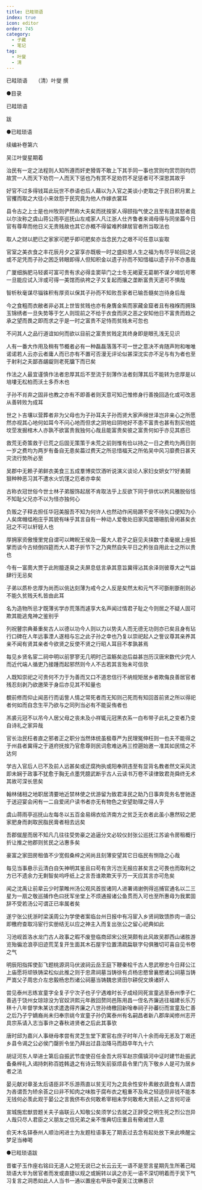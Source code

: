 ```yaml
---
title: 已畦琐语
index: true
icon: editor
order: 745
category:
  - 子藏
  - 笔记
tag:
  - 叶燮
  - 清
---
```


已畦琐语　　（清）叶燮 撰  

●目录  

已畦琐语  

跋  

●已畦琐语  

续编补卷第六  

吴江叶燮星期着  

治民有一定之法程则人知所遵而奸吏猾胥不敢上下其手同一事也赏则均赏罚则均罚故赏一人而天下劝罚一人而天下惩也乃有赏不足劝罚不足惩者可不深思其故乎  

好官不过多得钱耳此玩世不恭语也后人藉以为入官之美谈小吏取之于民日积月累上官攫而取之大往小来敛怨于民究竟为他人作嫁衣裳耳  

县令古之上士是也州牧则俨然称大夫矣而抚按家人得颐指气使之且至有逢其怒者竟以尔汝称之虞山蒋公雨亭巡抚山左戒家人凡江浙人仕齐鲁者来谒母得与同坐葢今日官有尊卑而他日义无贵贱故也其它亦概不得留难矜肆居官者所当取法也  

取人之财以肥已之家家可肥乎即可肥矣亦当念民力之艰不可任意以妄取  

官室之美衣食之丰花辰月夕之宴享亦既极一时之盛抑思人生之福为有尽乎轮回之说或不足凭而子孙之困乏转眼即得人但知积金以遗子孙而不知惜福以遗子孙不亦愚哉  

广厦细旃肥马轻裘可富可贵有求必得圭窦荜门之士冬无褐夏无葛朝不谋夕啼饥号寒一旦能应试入泮或可得一美馆而纨袴之子又复起而攘之垄断富贵天道可不惧哉  

智析秋毫谋尽锱铢积有厚资以保其子孙而不知败吾家者已输吾髓矣岂待身后哉  

今之食粗而衣敝者非必其上世皆贫贱也亦有身膺金紫而家藏金窟者且有襁褓而拥珠玉锦绣者一旦失势等于乞人则现前之不给于衣食而厌之恶之安知他日不富贵而趋之承之望而畏之即而求之乎是一时之富贵不足恃而贫贱未可忽也  

不问其人之品行道谊如何而欲以目前之富贵贫贱定其终身即是眼孔浅无见识  

人有一番大作用及稍有节概者必有一种磊磊落落不可一世之意决不肯随声附和唯唯诺诺若人云亦云者庸人而已亦有不置可否漫无评论似甚深沈实亦不足与有为者也至于射利之夫鄙吝龌龊则老死牖下而已矣  

作法之人最宜谨慎作法者忠厚其后不至流于刻薄作法者刻薄其后不能转为忠厚是以培塿无松柏而沃土多乔木也  

子孙不肖弃之固非也教之亦有不即善者则天意可知己惟修身行善挽回造化或可改恶从善转败为成耳  

世之卜吉壤以营葬者非为父母也为子孙耳夫子孙而贤大家声绵世泽岂非亲心之所愿然亦视其心地何如耳今不问心地而但求之阴地曰阴地好不患不富贵也甚有割买他姓坟茔发掘棺木人亦孰不欲富贵我独何心哉且能富贵矣彼之富贵何如乎亦见其惑已  

救荒无奇策救于已荒之后固无策策于未荒之前则惟有俭以持之一日之费均为两日则一岁之费均为两岁有备自无患矣葢过费天之所忌惜福天之所佑吴中风习靡费日甚天灾流行势所必至  

吴郡中无赖子弟鲜衣美食三五成羣博奕饮酒听说演义谈论人家妇女妍女??好勇鬬狠种种恶习其不遭水火饥馑之厄者亦幸矣  

古称衣冠世俗今世士林子弟服饰起居不肯取法乎上反欲下同于俳优以矜风雅脱俗恬不知耻父兄亦不以为怪亦独何心  

负贩之子释去担任华冠美服吾不知为何许人也然动作闲局蹐不安不待矢口便知为小人矣席帽缊袍庄乎其貌有味乎其言自有一种动人爱敬处旧家风度珊珊肌骨闲甚矣衣冠之不可以轩轾人也  

厚拥家资傲慢里党自谓可以睥睨王侯及一履大人君子之庭见夫挟数寸柔毫据上座抵掌而谈今古倾倒四筵而大人君子折节下之乃爽然自失平日之矜张自用此士之所以贵也  

今有一富啇大贾于此附膻逐臭之夫屏息低言承其意旨冀得沾其余泽则彼尊大之气益肆行无忌矣  

子弟以质朴忠厚为尚而以佻达刻薄为戒今之人反是矣然太和元气不可斵削斵削则必不能久贫贱夭札皆由此耳  

名为造物所忌才既薄劣学亦荒落而遽享大名声闻过情君子耻之今则居之不疑人固可欺其能逃鬼神之鉴别乎  

列祝瞽宗典綦重矣古人以德以功今人则以力以势夫人而无德无功则亦已矣且身有玷行口碑在人年远事湮人遂相与忘之此子孙之幸也乃复以崇祀起人之訾议尊其亲养其亲不闻有贤其亲者今欲贤之反使不贤之行昭人耳目不孝孰甚焉  

每见乡贤名宦二祠中明以前寥寥无几明时己滥觞矣迨后益甚岂历汉唐宋数代少完人而近代端人循吏乃接踵而起邪然则今人不古若其言殆未可信欤  

人既知崇祀之可贵何不力于为善而又口不道忠信行不纳规矩居乡者欺侮良善居官者残忍刻剥乃欲邀荣于身后亦见其不知量也  

覩前修而仰止闻恶行而诟訾人情之常死者而无知则己死而有知回首前贤之所以得祀者何如而自念生平乃欲与之同列当必有不能妥侑者也  

羔裘元冠不以吊今人居父母之丧未及小祥辄元冠黑衣系一白布带子此礼之变者乃变自诗礼之家异哉  

官长治民枉者直之邪者正之职分当然体统虽极尊严为民理冤伸枉则一也夫不能得之于州县者冀得之于道府抚按乃官愈尊则民词愈难达再三控遡始邀一准其如民情之不达何  

学古入官后人已不及前人远甚矣或迂腐拘执或阳奉阴违至有显背名教者然文采风流即未娴于政事不犹愈于胸无点墨凭臆武断乎古人云读书万卷不读律致君尧舜终无术其故可深长思矣  

翰林储相之地职居清要地近禁林使之优游留为致君泽民之助乃日事奔竞务名誉驰逐于送迎宴会闲有一二自爱闭户读书者亦无有物色之安望助理之得人乎  

虞山蒋雨亭巡抚山左每冬以五百金易绵衣给济南方之贫乏无衣者此虽小惠然较之肥家肥身而剥取民脂民膏者相去远矣  

吾郡僦屋而居不知凡几往往受势豪之追逼分文必较仪封张公巡抚江苏谕令房租概行折让推之他郡则贫民之沾惠多矣  

豪富之家田房租值不少宽假桑梓之闲尚且刻薄安望其它日临民有恻隐之心哉  

每见当事悬示云清白自矢神明其鉴且曰苟有贪污岂无报应甚矣言之可畏也而取利之方已不遗余力无剩智矣呜呼纸上之言吾谁欺欺天乎万一天应其言亦可危矣  

闻之沈禹让前辈云少时蒙睢州汤公观风首拔诸同人进署谒谢例得巡捕官通名以二三星为一扇之敬巡捕作色曰抚军坐堂上不烦通报诸公鱼贯而入可也至所惠毋为我累固辞不受若汤公可谓正已率属者矣  

遂宁张公抚浙时梁溪周公为学使者案临台州日报中有冯宦入乡贤祠致馈胙肉一语公即檄府查取冯宦行实册结无以应之神主入而复出张公之留心祀典如此  

习池岘首洛水龙门古人政事之暇不废登临商邱宋公抚哭颇有此风故吴郡西山诸胜游览殆徧沧浪亭旧迹荒芜复开生面其木石屋宇位置清疏扁联字句俱雅切可喜自见书卷之气  

明辰阳指挥使彭飞题桃源洞马伏波祠云岳王庭下鞭秦桧千古人思武穆忠今日拜公江上庙愿将顽铁铸梁松似此推之则于忠肃祠墓当铸徐有贞杨忠愍曾襄愍诸公祠墓当铸严嵩父子周忠介左忠毅杨忠烈诸公祠墓当铸魏忠贤田尔耕倪文焕诸奸人  

尝见泰州志练宣童字全复子宁次子也子宁遇难时长子成经同死宣童逃至泰州季子仁善逃于饶州女琼琼没为官奴洪熙元年赦回赘同邑陈用昌一侄名齐廉逃往福建长乐万秝十八年督学朱某访求遣逸得齐廉之八世孙绮檄回新唫奉祠子孙蕃衍而宣童及仁善之后乃子宁嫡裔尚未归奉宗祧今宣童子孙仍寓泰州有名嗣昌者新八郡庠闻修州志开具宗系请入志当事许之春秋进贤者之后此其事欤  

唐时邱为嘉兴人事继母孝尝有灵芝生堂下累官右庶子时年八十余而母无恙及丁艰还乡县令谒之公必侯门罄折令坐乃拜出过县治降马而趋卒年九十六  

胡证河东人举进士第后自振武节度使召任金吾大将军赵宗儒镇河中证时建节赴振武备桑梓礼入谒持刺称百姓韩退之有诗云驽矢前驱烦县令里门先下敬乡人是可为居乡者之法  

晏元献对章圣太后语臣非不乐游燕直以贫无可为之具余性安朴素敝衣蔬食有人谓吾为吝谓吾为矫余荅之曰非不知肉之味胜于腐布衣之粗重不及帛之轻适但非钱不能本无钱何必羡此观于晏公之言我侪布衣何敢希宰相未学何敢希大贤前人之言何可诬  

宣城施宏猷尝题关夫子庙联云人知敬公矣须学公去就之正辞受之明生死之烈公岂异人哉只尽人君臣之义朋友之信兄弟之亲不惟典切庄重且有儆诫世人意  

俞天木名铎泰州人顺治闲进士为友题柱语事无了期丢过去念有起处放下来此唤醒尘梦足当棒喝  

●已畦琐语跋  

昔崔子玉作座右铭曰无道人之短无说已之长云云无一语不是至言星期先生所著己畦琐语大半为居官者而发或直捷以规之或婉转以讽之亦无一语不深切明着而于吴下气习复言之洞悉如此人人当书一通以置座右甲辰中夏吴江沈楙惪识  
